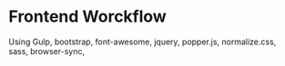 # Frontend Worckflow

Using Gulp, bootstrap, font-awesome, jquery, popper.js, normalize.css, sass, browser-sync, 